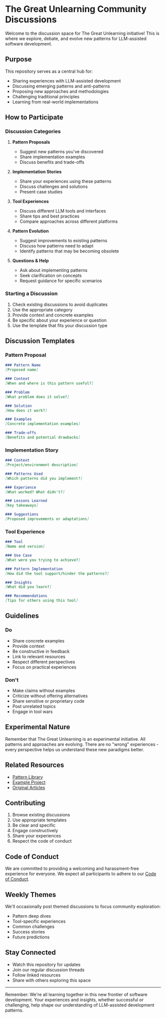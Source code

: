 # The Great Unlearning Community Discussions

Welcome to the discussion space for The Great Unlearning initiative! This is where we explore, debate, and evolve new patterns for LLM-assisted software development.

## Purpose

This repository serves as a central hub for:
- Sharing experiences with LLM-assisted development
- Discussing emerging patterns and anti-patterns
- Proposing new approaches and methodologies
- Challenging traditional principles
- Learning from real-world implementations

## How to Participate

### Discussion Categories

1. **Pattern Proposals**
   - Suggest new patterns you've discovered
   - Share implementation examples
   - Discuss benefits and trade-offs

2. **Implementation Stories**
   - Share your experiences using these patterns
   - Discuss challenges and solutions
   - Present case studies

3. **Tool Experiences**
   - Discuss different LLM tools and interfaces
   - Share tips and best practices
   - Compare approaches across different platforms

4. **Pattern Evolution**
   - Suggest improvements to existing patterns
   - Discuss how patterns need to adapt
   - Identify patterns that may be becoming obsolete

5. **Questions & Help**
   - Ask about implementing patterns
   - Seek clarification on concepts
   - Request guidance for specific scenarios

### Starting a Discussion

1. Check existing discussions to avoid duplicates
2. Use the appropriate category
3. Provide context and concrete examples
4. Be specific about your experience or question
5. Use the template that fits your discussion type

## Discussion Templates

### Pattern Proposal
```markdown
### Pattern Name
[Proposed name]

### Context
[When and where is this pattern useful?]

### Problem
[What problem does it solve?]

### Solution
[How does it work?]

### Examples
[Concrete implementation examples]

### Trade-offs
[Benefits and potential drawbacks]
```

### Implementation Story
```markdown
### Context
[Project/environment description]

### Patterns Used
[Which patterns did you implement?]

### Experience
[What worked? What didn't?]

### Lessons Learned
[Key takeaways]

### Suggestions
[Proposed improvements or adaptations]
```

### Tool Experience
```markdown
### Tool
[Name and version]

### Use Case
[What were you trying to achieve?]

### Pattern Implementation
[How did the tool support/hinder the patterns?]

### Insights
[What did you learn?]

### Recommendations
[Tips for others using this tool]
```

## Guidelines

### Do
- Share concrete examples
- Provide context
- Be constructive in feedback
- Link to relevant resources
- Respect different perspectives
- Focus on practical experiences

### Don't
- Make claims without examples
- Criticize without offering alternatives
- Share sensitive or proprietary code
- Post unrelated topics
- Engage in tool wars

## Experimental Nature

Remember that The Great Unlearning is an experimental initiative. All patterns and approaches are evolving. There are no "wrong" experiences - every perspective helps us understand these new paradigms better.

## Related Resources

- [Pattern Library](https://github.com/greatunlearning/patterns)
- [Example Project](https://github.com/greatunlearning/example-project)
- [Original Articles](https://www.linkedin.com/pulse/great-unlearning-continues-rethinking-software-llm-age-hannes-lehmann-jxjie)

## Contributing

1. Browse existing discussions
2. Use appropriate templates
3. Be clear and specific
4. Engage constructively
5. Share your experiences
6. Respect the code of conduct

## Code of Conduct

We are committed to providing a welcoming and harassment-free experience for everyone. We expect all participants to adhere to our [Code of Conduct](CODE_OF_CONDUCT.md).

## Weekly Themes

We'll occasionally post themed discussions to focus community exploration:
- Pattern deep dives
- Tool-specific experiences
- Common challenges
- Success stories
- Future predictions

## Stay Connected

- Watch this repository for updates
- Join our regular discussion threads
- Follow linked resources
- Share with others exploring this space

---

Remember: We're all learning together in this new frontier of software development. Your experiences and insights, whether successful or challenging, help shape our understanding of LLM-assisted development patterns.

